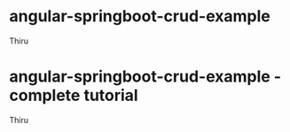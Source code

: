 # angular-springboot-crud-example
Thiru

# angular-springboot-crud-example - complete tutorial
Thiru